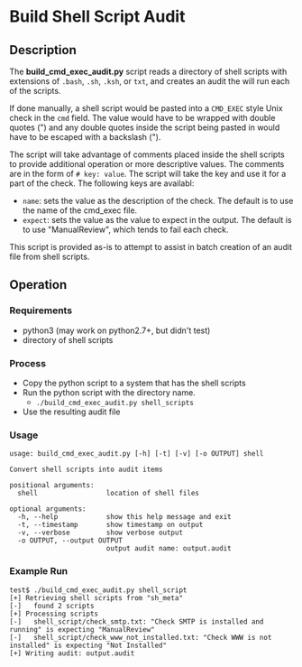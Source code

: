 # Build Shell Script Audit

## Description

The __build_cmd_exec_audit.py__ script reads a directory of shell scripts with extensions of `.bash`, `.sh`, `.ksh`, or `txt`, and creates an audit the will run each of the scripts.

If done manually, a shell script would be pasted into a `CMD_EXEC` style Unix check in the `cmd` field.  The value would have to be wrapped with double quotes (") and any double quotes inside the script being pasted in would have to be escaped with a backslash (\").

The script will take advantage of comments placed inside the shell scripts to provide additional operation or more descriptive values.  The comments are in the form of `# key: value`.  The script will take the key and use it for a part of the check.  The following keys are availabl:

* `name`: sets the value as the description of the check.  The default is to use the name of the cmd_exec file.
* `expect`: sets the value as the value to expect in the output.  The default is to use "ManualReview", which tends to fail each check.

This script is provided as-is to attempt to assist in batch creation of an audit file from shell scripts.

## Operation

### Requirements

- python3 (may work on python2.7+, but didn't test)
- directory of shell scripts

### Process

- Copy the python script to a system that has the shell scripts
- Run the python script with the directory name.
    - `./build_cmd_exec_audit.py shell_scripts`
- Use the resulting audit file 

### Usage

```
usage: build_cmd_exec_audit.py [-h] [-t] [-v] [-o OUTPUT] shell

Convert shell scripts into audit items

positional arguments:
  shell                 location of shell files

optional arguments:
  -h, --help            show this help message and exit
  -t, --timestamp       show timestamp on output
  -v, --verbose         show verbose output
  -o OUTPUT, --output OUTPUT
                        output audit name: output.audit
```

### Example Run

```Shell Session
test$ ./build_cmd_exec_audit.py shell_script
[+] Retrieving shell scripts from "sh_meta"
[-]   found 2 scripts
[+] Processing scripts
[-]   shell_script/check_smtp.txt: "Check SMTP is installed and running" is expecting "ManualReview"
[-]   shell_script/check_www_not_installed.txt: "Check WWW is not installed" is expecting "Not Installed"
[+] Writing audit: output.audit
```
